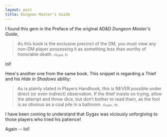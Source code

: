 ```yaml
---
layout: post
title: Dungeon Master's Guide
---
```


I found this gem in the Preface of the original AD&D _Dungeon Master's Guide_,

> As this book is the exclusive precinct of the DM, you must view any non-DM player possessing it as something less than worthy of honorable death. <span style="font-size: 65%;">(Gygax, 8)</span>

lol!

<!-- more -->

Here's another one from the same book. This snippet is regarding a Thief and his _Hide in Shadows_ ability:

> As is plainly stated in Players Handbook, this is NEVER possible under direct (or even indirect) observation. If the thief insists on trying, allow the attempt and throw dice, but don’t bother to read them, as the fool is as obvious as a coal pile in a ballroom. <span style="font-size: 65%;">(Gygax, 19)</span>

I have been coming to understand that Gygax was viciously unforgiving to those players who tried his patience!

Again -- lol!
